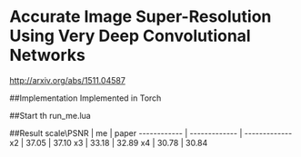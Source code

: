 # Accurate Image Super-Resolution Using Very Deep Convolutional Networks
http://arxiv.org/abs/1511.04587

##Implementation
Implemented in Torch

##Start
th run_me.lua

##Result
scale\PSNR | me | paper
------------ | ------------- | -------------
x2 | 37.05 | 37.10
x3 | 33.18 | 32.89
x4 | 30.78 | 30.84
